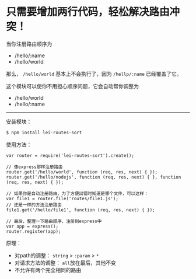 只需要增加两行代码，轻松解决路由冲突！
========

当你注册路由顺序为

+ /hello/:name
+ /hello/world

那么， `/hello/world` 基本上不会执行了，因为 `/hellp/:name` 已经覆盖了它。

这个模块可以使你不用担心顺序问题，它会自动帮你调整为

+ /hello/world
+ /hello/:name

---------------------

安装模块：

```bash
$ npm install lei-routes-sort
```

使用方法：

```
var router = require('lei-routes-sort').create();

// 像express那样注册路由
router.get('/hello/world', function (req, res, next) { });
router.get('/hello/nodejs', function (req, res, next) { }, function (req, res, next) { });

// 如果你是自动注册路由，为了方便出错时知道是哪个文件，可以这样：
var file1 = router.file('routes/file1.js');
// 还是一样的方法注册路由
file1.get('/hello/file1', function (req, res, next) { });

// 最后，整理一下路由顺序，注册到express中
var app = express();
router.register(app);
```

原理：

+ 对path的调整：  `string` > `:param` > `*`
+ 对请求方法的调整： `all`放在最后，其他不变
+ 不允许有两个完全相同的路由
